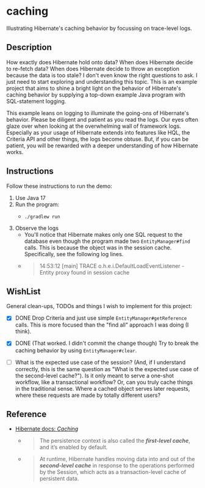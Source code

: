 # caching

Illustrating Hibernate's caching behavior by focussing on trace-level logs.


## Description

How exactly does Hibernate hold onto data? When does Hibernate decide to re-fetch data? When does Hibernate decide to
throw an exception because the data is too stale? I don't even know the right questions to ask. I just need to start
exploring and understanding this topic. This is an example project that aims to shine a bright light on the behavior
of Hibernate's caching behavior by supplying a top-down example Java program with SQL-statement logging.

This example leans on logging to illuminate the going-ons of Hibernate's behavior. Please be diligent and patient as
you read the logs. Our eyes often glaze over when looking at the overwhelming wall of framework logs. Especially as your
usage of Hibernate extends into features like HQL, the Criteria API and other things, the logs become obtuse. But, if
you can be patient, you will be rewarded with a deeper understanding of how Hibernate works.


## Instructions

Follow these instructions to run the demo:

1. Use Java 17
2. Run the program:
   * ```shell
     ./gradlew run
     ```
3. Observe the logs
   * You'll notice that Hibernate makes only one SQL request to the database even though the program made two `EntityManager#find`
     calls. This is because the object was in the session cache. Specifically, see the following log lines.
   * > 14:53:12 [main] TRACE o.h.e.i.DefaultLoadEventListener - Entity proxy found in session cache


## WishList

General clean-ups, TODOs and things I wish to implement for this project:

* [x] DONE Drop Criteria and just use simple `EntityManager#getReference` calls. This is more focused than the "find all"
  approach I was doing (I think).
* [x] DONE (That worked. I didn't commit the change though) Try to break the caching behavior by using `EntityManager#clear`.
* [ ] What is the expected use case of the session? (And, if I understand correctly, this is the same question as "What
  is the expected use case of the second-level cache?"). Is it only meant to serve a one-shot workflow, like a transactional
  workflow? Or, can you truly cache things in the traditional sense. Where a cached object serves later requests, where
  these requests are made by totally different users?


## Reference

* [Hibernate docs: *Caching*](https://docs.jboss.org/hibernate/orm/6.1/userguide/html_single/Hibernate_User_Guide.html#caching)
  * > The persistence context is also called the ***first-level cache***, and it’s enabled by default.
  * > At runtime, Hibernate handles moving data into and out of the ***second-level cache*** in response to the operations performed by the Session, which acts as a transaction-level cache of persistent data.
